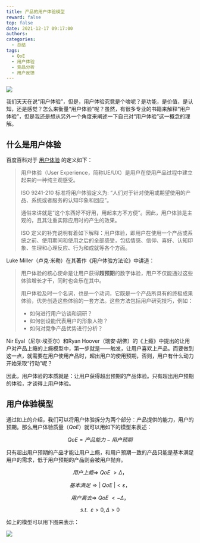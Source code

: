 ```yaml
---
title: 产品的用户体验模型
reward: false
top: false
date: 2021-12-17 09:17:00
authors:
categories:
  - 总结
tags:
  - QoE
  - 用户体验
  - 竞品分析
  - 用户反馈
---
```


![](1.png)

我们天天在说“用户体验”，但是，用户体验究竟是个啥呢？是功能，是价值，是认知，还是感觉？怎么来衡量“用户体验”呢？虽然，有很多专业的书籍来解释“用户体验”，但是我还是想从另外一个角度来阐述一下自己对“用户体验”这一概念的理解。

<!--more-->

## 什么是用户体验
百度百科对于 [用户体验](https://baike.baidu.com/item/%E7%94%A8%E6%88%B7%E4%BD%93%E9%AA%8C/1994) 的定义如下：

> 用户体验（User Experience，简称UE/UX）是用户在使用产品过程中建立起来的一种纯主观感受。
> 
> ISO 9241-210 标准将用户体验定义为: “人们对于针对使用或期望使用的产品、系统或者服务的认知印象和回应”。
> 
> 通俗来讲就是“这个东西好不好用，用起来方不方便”。因此，用户体验是主观的，且其注重实际应用时的产生的效果。
>
> ISO 定义的补充说明有着如下解释：用户体验，即用户在使用一个产品或系统之前、使用期间和使用之后的全部感受，包括情感、信仰、喜好、认知印象、生理和心理反应、行为和成就等各个方面。

Luke Miller（卢克·米勒）在其著作《用户体验方法论》中讲道：

> 用户体验的核心使命是让用户获得**超预期**的数字体验，用户不仅能通过这些体验增长才干，同时也会乐在其中。
> 
> 用户体验及时一个名词，也是一个动词，它既是一个产品所具有的终极成果体验，优势创造这些体验的一套方法。这些方法包括用户研究技巧，例如：
> * 如何进行用户访谈和调研？
> * 如何创设能代表用户的形象人物？
> * 如何对竞争产品优势进行分析？

Nir Eyal（尼尔·埃亚尔）和Ryan Hoover（瑞安·胡佛）的《上瘾》中提出的让用户对产品上瘾的上瘾模型中，第一步就是——触发，让用户喜欢上产品。而要做到这一点，就需要在用户使用产品时，超出用户的使用预期，否则，用户有什么动力开始采取“行动”呢？



因此，用户体验的本质就是：让用户获得超出预期的产品体验。只有超出用户预期的体验，才谈得上用户体验。

## 用户体验模型
通过如上的介绍，我们可以将用户体验拆分为两个部分：产品提供的能力，用户的预期。那么用户体验质量（*QoE*）就可以用如下的模型来表述：

$$
QoE = 产品能力 - 用户预期
$$

只有超出用户预期的产品才能让用户上瘾，和用户预期一致的产品只能是基本满足用户的需求，低于用户预期的产品则会被用户抛弃。

$$
用户上瘾 \Rightarrow  \ QoE\  > \Delta ，
$$

$$
基本满足 \Rightarrow  |\ QoE\ | < \varepsilon ，
$$

$$
用户离去 \Rightarrow  \ QoE\  <  -\Delta ，
$$

$$
s.t. \ \ \varepsilon > 0, \Delta > 0
$$

如上的模型可以用下图来表示：

![](2.png)
